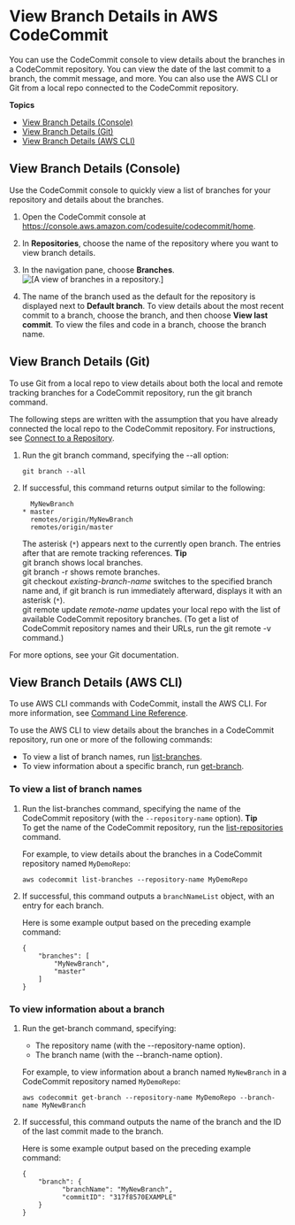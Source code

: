 # View Branch Details in AWS CodeCommit<a name="how-to-view-branch-details"></a>

You can use the CodeCommit console to view details about the branches in a CodeCommit repository\. You can view the date of the last commit to a branch, the commit message, and more\. You can also use the AWS CLI or Git from a local repo connected to the CodeCommit repository\.

**Topics**
+ [View Branch Details \(Console\)](#how-to-view-branch-details-console)
+ [View Branch Details \(Git\)](#how-to-view-branch-details-git)
+ [View Branch Details \(AWS CLI\)](#how-to-view-branch-details-cli)

## View Branch Details \(Console\)<a name="how-to-view-branch-details-console"></a>

Use the CodeCommit console to quickly view a list of branches for your repository and details about the branches\.

1. Open the CodeCommit console at [https://console\.aws\.amazon\.com/codesuite/codecommit/home](https://console.aws.amazon.com/codesuite/codecommit/home)\.

1. In **Repositories**, choose the name of the repository where you want to view branch details\. 

1. In the navigation pane, choose **Branches**\.  
![\[A view of branches in a repository.\]](http://docs.aws.amazon.com/codecommit/latest/userguide/images/codecommit-branches.png)

1. The name of the branch used as the default for the repository is displayed next to **Default branch**\. To view details about the most recent commit to a branch, choose the branch, and then choose **View last commit**\. To view the files and code in a branch, choose the branch name\. 

## View Branch Details \(Git\)<a name="how-to-view-branch-details-git"></a>

To use Git from a local repo to view details about both the local and remote tracking branches for a CodeCommit repository, run the git branch command\.

The following steps are written with the assumption that you have already connected the local repo to the CodeCommit repository\. For instructions, see [Connect to a Repository](how-to-connect.md)\.

1. Run the git branch command, specifying the \-\-all option:

   ```
   git branch --all
   ```

1. If successful, this command returns output similar to the following:

   ```
     MyNewBranch
   * master
     remotes/origin/MyNewBranch
     remotes/origin/master
   ```

   The asterisk \(`*`\) appears next to the currently open branch\. The entries after that are remote tracking references\.
**Tip**  
git branch shows local branches\.  
git branch \-r shows remote branches\.  
git checkout *existing\-branch\-name* switches to the specified branch name and, if git branch is run immediately afterward, displays it with an asterisk \(`*`\)\.  
git remote update *remote\-name* updates your local repo with the list of available CodeCommit repository branches\. \(To get a list of CodeCommit repository names and their URLs, run the git remote \-v command\.\)

For more options, see your Git documentation\.

## View Branch Details \(AWS CLI\)<a name="how-to-view-branch-details-cli"></a>

To use AWS CLI commands with CodeCommit, install the AWS CLI\. For more information, see [Command Line Reference](cmd-ref.md)\. 

To use the AWS CLI to view details about the branches in a CodeCommit repository, run one or more of the following commands:
+ To view a list of branch names, run [list\-branches](#how-to-view-branch-details-cli)\.
+ To view information about a specific branch, run [get\-branch](#how-to-view-branch-details-cli-details)\.

### To view a list of branch names<a name="how-to-view-branch-details-cli-list"></a>

1. Run the list\-branches command, specifying the name of the CodeCommit repository \(with the `--repository-name` option\)\.
**Tip**  
To get the name of the CodeCommit repository, run the [list\-repositories](how-to-view-repository-details.md#how-to-view-repository-details-no-name-cli) command\.

   For example, to view details about the branches in a CodeCommit repository named `MyDemoRepo`:

   ```
   aws codecommit list-branches --repository-name MyDemoRepo
   ```

1. If successful, this command outputs a `branchNameList` object, with an entry for each branch\.

   Here is some example output based on the preceding example command:

   ```
   {
       "branches": [
           "MyNewBranch",
           "master"
       ]
   }
   ```

### To view information about a branch<a name="how-to-view-branch-details-cli-details"></a>

1. Run the get\-branch command, specifying:
   + The repository name \(with the \-\-repository\-name option\)\.
   + The branch name \(with the \-\-branch\-name option\)\.

   For example, to view information about a branch named `MyNewBranch` in a CodeCommit repository named `MyDemoRepo`:

   ```
   aws codecommit get-branch --repository-name MyDemoRepo --branch-name MyNewBranch
   ```

1. If successful, this command outputs the name of the branch and the ID of the last commit made to the branch\.

   Here is some example output based on the preceding example command:

   ```
   {
       "branch": {
             "branchName": "MyNewBranch",
             "commitID": "317f8570EXAMPLE"
       }
   }
   ```
